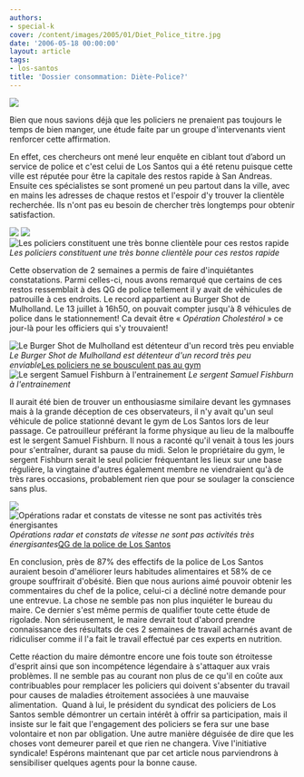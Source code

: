 ```yaml
---
authors:
- special-k
cover: /content/images/2005/01/Diet_Police_titre.jpg
date: '2006-05-18 00:00:00'
layout: article
tags:
- los-santos
title: 'Dossier consommation: Diète-Police?'
---
```



![](/content/images/2005/01/Diet_Police_titre.jpg)

Bien que nous savions déjà que les policiers ne prenaient pas toujours le temps de bien manger, une étude faite par un groupe d'intervenants vient renforcer cette affirmation.

En effet, ces chercheurs ont mené leur enquête en ciblant tout d’abord un service de police et c'est celui de Los Santos qui a été retenu puisque cette ville est réputée pour être la capitale des restos rapide à San Andreas. Ensuite ces spécialistes se sont promené un peu partout dans la ville, avec en mains les adresses de chaque restos et l'espoir d'y trouver la clientèle recherchée. Ils n'ont pas eu besoin de chercher très longtemps pour obtenir satisfaction.

![](/content/images/2005/01/Diet_Police_Cluckin.jpg)
![](/content/images/2005/01/Diet_Police_Jim_Ring.jpg)
![Les policiers constituent une très bonne clientèle pour ces restos rapide](/content/images/2005/01/Diet_Police_Well_Stacked.jpg)
_Les policiers constituent une très bonne clientèle pour ces restos rapide_

Cette observation de 2 semaines a permis de faire d'inquiétantes constatations. Parmi celles-ci, nous avons remarqué que certains de ces restos ressemblait à des QG de police tellement il y avait de véhicules de patrouille à ces endroits. Le record appartient au Burger Shot de Mulholland. Le 13 juillet à 16h50, on pouvait compter jusqu'à 8 véhicules de police dans le stationnement! Ca devait être « _Opération Cholestérol_&nbsp;» ce jour-là pour les officiers qui s'y trouvaient!

![Le Burger Shot de Mulholland est détenteur d'un record très peu enviable](/content/images/2005/01/Diet_Police_Burger_Shot.jpg)
_Le Burger Shot de Mulholland est détenteur d'un record très peu enviable_[Les policiers ne se bousculent pas au gym](/content/images/2005/01/Diet_Police_Gym.jpg)
![Le sergent Samuel Fishburn à l'entrainement](/content/images/2005/01/Diet_Police_boxeur.jpg)
_Le sergent Samuel Fishburn à l'entrainement_

Il aurait été bien de trouver un enthousiasme similaire devant les gymnases mais à la grande déception de ces observateurs, il n'y avait qu'un seul véhicule de police stationné devant le gym de Los Santos lors de leur passage. Ce patrouilleur préférant la forme physique au lieu de la malbouffe est le sergent Samuel Fishburn. Il nous a raconté qu'il venait à tous les jours pour s'entraîner, durant sa pause du midi. Selon le propriétaire du gym, le sergent Fishburn serait le seul policier fréquentant les lieux sur une base régulière, la vingtaine d'autres également membre ne viendraient qu'à de très rares occasions, probablement rien que pour se soulager la conscience sans plus.

![](/content/images/2005/01/Diet_Police_Radar.jpg)
![Opérations radar et constats de vitesse ne sont pas activités très énergisantes](/content/images/2005/01/Diet_Police_Ticket.jpg)
_Opérations radar et constats de vitesse ne sont pas activités très énergisantes_[QG de la police de Los Santos](/content/images/2005/01/Diet_Police_LSPD_HQ.jpg)

En conclusion, près de 87% des effectifs de la police de Los Santos auraient besoin d'améliorer leurs habitudes alimentaires et 58% de ce groupe souffrirait d'obésité. Bien que nous aurions aimé pouvoir obtenir les commentaires du chef de la police, celui-ci a décliné notre demande pour une entrevue. La chose ne semble pas non plus inquiéter le bureau du maire. Ce dernier s'est même permis de qualifier toute cette étude de rigolade. Non sérieusement, le maire devrait tout d'abord prendre connaissance des résultats de ces 2 semaines de travail acharnés avant de ridiculiser comme il l'a fait le travail effectué par ces experts en nutrition.

Cette réaction du maire démontre encore une fois toute son étroitesse d'esprit ainsi que son incompétence légendaire à s'attaquer aux vrais problèmes. Il ne semble pas au courant non plus de ce qu'il en coûte aux contribuables pour remplacer les policiers qui doivent s'absenter du travail pour causes de maladies étroitement associées à une mauvaise alimentation.&nbsp; Quand à lui, le président du syndicat des policiers de Los Santos semble démontrer un certain intérêt à offrir sa participation, mais il insiste sur le fait que l'engagement des policiers se fera sur une base volontaire et non par obligation. Une autre manière déguisée de dire que les choses vont demeurer pareil et que rien ne changera. Vive l'initiative syndicale! Espérons maintenant que par cet article nous parviendrons à sensibiliser quelques agents pour la bonne cause.